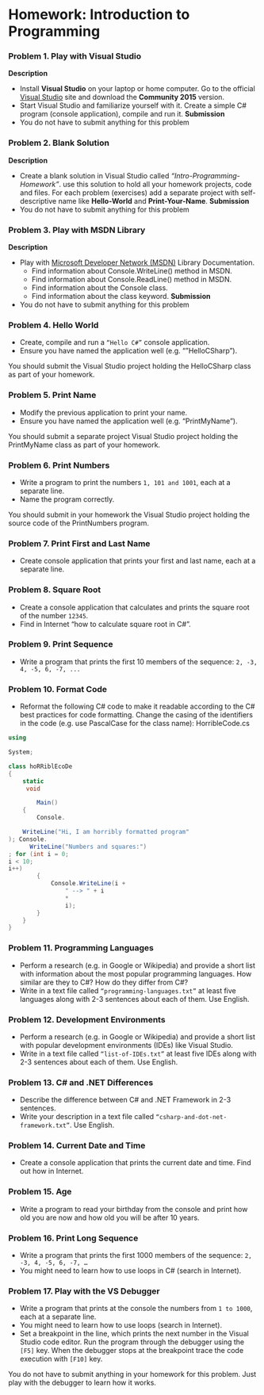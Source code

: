 Homework: Introduction to Programming
========

### Problem 1.	Play with Visual Studio
**Description**
- Install **Visual Studio** on your laptop or home computer. Go to the official [Visual Studio](https://www.visualstudio.com/) site and download the **Community 2015** version.
- Start Visual Studio and familiarize yourself with it. Create a simple C# program (console application), compile and run it.
**Submission**
- You do not have to submit anything for this problem

### Problem 2.	Blank Solution
**Description**
- Create a blank solution in Visual Studio called *“Intro-Programming-Homework”*. use this solution to hold all your homework projects, code and files. 
  For each problem (exercises) add a separate project with self-descriptive name like **Hello-World** and **Print-Your-Name**.
**Submission**
- You do not have to submit anything for this problem

### Problem 3.	Play with MSDN Library
**Description**
- Play with [Microsoft Developer Network (MSDN)](http://msdn.microsoft.com/library) Library Documentation.
	- Find information about Console.WriteLine() method in MSDN.
    - Find information about Console.ReadLine() method in MSDN.
	- Find information about the Console class.
	- Find information about the class keyword.
**Submission**
- You do not have to submit anything for this problem

### Problem 4.	Hello World
*	Create, compile and run a `“Hello C#”` console application.
*	Ensure you have named the application well (e.g. “”HelloCSharp”).

You should submit the Visual Studio project holding the HelloCSharp class as part of your homework.

### Problem 5.	Print Name
*	Modify the previous application to print your name.
*	Ensure you have named the application well (e.g. “PrintMyName”).

You should submit a separate project Visual Studio project holding the PrintMyName class as part of your homework.

### Problem 6.	Print Numbers
*	Write a program to print the numbers `1, 101 and 1001`, each at a separate line.
*	Name the program correctly.

You should submit in your homework the Visual Studio project holding the source code of the PrintNumbers program.

### Problem 7.	Print First and Last Name
*	Create console application that prints your first and last name, each at a separate line.

### Problem 8.	Square Root
*	Create a console application that calculates and prints the square root of the number `12345`.
*	Find in Internet “how to calculate square root in C#”.

### Problem 9.	Print Sequence
*	Write a program that prints the first 10 members of the sequence: `2, -3, 4, -5, 6, -7, ...`

### Problem 10.	Format Code
*	Reformat the following C# code to make it readable according to the C# best practices for code formatting. Change the casing of the identifiers in the code (e.g. use PascalCase for the class name):
HorribleCode.cs

```c#
using

System;

class hoRRiblEcoDe
{
	static
	 void

		Main()
	{
		Console.

	WriteLine("Hi, I am horribly formatted program"
); Console.
	  WriteLine("Numbers and squares:")
; for (int i = 0;
i < 10;
i++)
		{
			Console.WriteLine(i +
				" --> " + i
				*
				i);
		}
	}
}
```

### Problem 11.	Programming Languages
*	Perform a research (e.g. in Google or Wikipedia) and provide a short list with information about the most popular programming languages. How similar are they to C#? How do they differ from C#?
*	Write in a text file called `“programming-languages.txt”` at least five languages along with 2-3 sentences about each of them. Use English.

### Problem 12.	Development Environments
*	Perform a research (e.g. in Google or Wikipedia) and provide a short list with popular development environments (IDEs) like Visual Studio.
*	Write in a text file called `“list-of-IDEs.txt”` at least five IDEs along with 2-3 sentences about each of them. Use English.

### Problem 13.	C# and .NET Differences
*	Describe the difference between C# and .NET Framework in 2-3 sentences.
*	Write your description in a text file called `“csharp-and-dot-net-framework.txt”`. Use English.

### Problem 14.	Current Date and Time
*	Create a console application that prints the current date and time. Find out how in Internet.

### Problem 15.	Age
*	Write a program to read your birthday from the console and print how old you are now and how old you will be after 10 years.

### Problem 16.	Print Long Sequence
*	Write a program that prints the first 1000 members of the sequence: `2, -3, 4, -5, 6, -7, …`
*	You might need to learn how to use loops in C# (search in Internet).

### Problem 17.	Play with the VS Debugger
*	Write a program that prints at the console the numbers from `1 to 1000`, each at a separate line.
*	You might need to learn how to use loops (search in Internet).
*	Set a breakpoint in the line, which prints the next number in the Visual Studio code editor. Run the program through the debugger using the `[F5]` key. When the debugger stops at the breakpoint trace the code execution with `[F10]` key.

You do not have to submit anything in your homework for this problem. Just play with the debugger to learn how it works.


